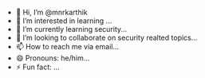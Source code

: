 - 👋 Hi, I’m @mnrkarthik
- 👀 I’m interested in learning ...
- 🌱 I’m currently learning security...
- 💞️ I’m looking to collaborate on security realted topics...
- 📫 How to reach me via email...
- 😄 Pronouns: he/him...
- ⚡ Fun fact: ...

<!---
mnrkarthik/mnrkarthik is a ✨ special ✨ repository because its `README.md` (this file) appears on your GitHub profile.
You can click the Preview link to take a look at your changes.
--->
